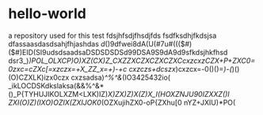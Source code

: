 # hello-world
a repository used for this test
fdsjhfsdjfhsdjfds
fsdfksdhjfkdsjsa
dfassaasdasdsahjfhjashdas
_d_()9dfwei8dA(U(#7u#((($#)($#)EID(SI9udsdsaadsaDSDSDSDSd99DSA9S9dA9d9sfkdsjhkfhsd
dsr3_)_)_POL_OLXCP)O)_XZ(CX)Z_CXZZXCZXCZXCZXCcxzcxzCZX+_P+ZXC0=0zxc=cZXc[=xzczx=_+X_ZZ_x=_+_)-+c 
cxzczs+dcszx_)cxzcx=-0()()=_)-(_)()(O)CZXLK)izx0czx
cxzsadsa)*^%^&*(IO3425432io( _ikLOCDSKdkslaksa(&&%^&*()_P{TYHUJIKOLXZM<LXK)IZ)_X)ZX)Z)X(Z)X_I(HOXZNJU90IZXXZ()I
ZXI(O)Z)(IXO)OZIX(ZXIJOK0_(OZXujihZX0-oP{ZXhu[0 nYZ+JXIU)*PO(
